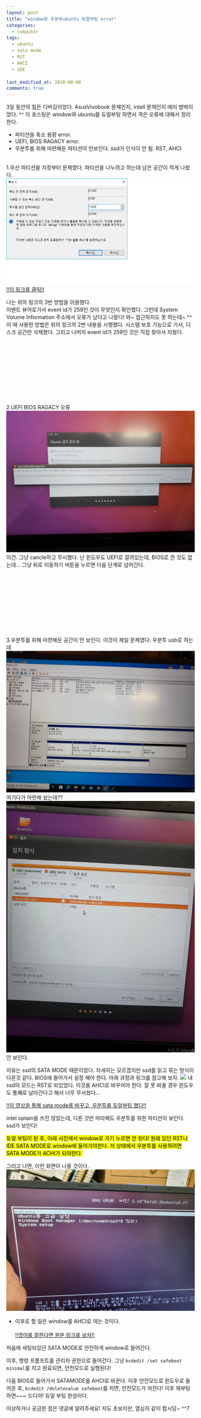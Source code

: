 ```yaml
---
layout: post
title: "window랑 우분투ubuntu 듀얼부팅 error"
categories:
  - computer
tags:
  - ubuntu
  - sata mode
  - RST
  - AHCI
  - IDE

last_modified_at: 2020-08-06
comments: true
---
```

3일 동안의 힘든 디버깅이었다. AsusVivobook 문제인지, intell 문제인지 에러 범벅이었다. ^^ 이 포스팅은 window와 ubuntu를 듀얼부팅 하면서 격은 오류에 대해서 정리한다.<br>

- 파티션을 축소 용량 error.
- UEFI, BIOS RAGACY error.
- 우분투를 위해 마련해둔 파티션이 안보인다. ssd가 인식이 안 됨. RST, AHCI
<br><br>

1.우선 파티션을 지정부터 문제였다. 파티션을 나누려고 하는데 남은 공간이 적게 나왔다.
<img src="/assets/img/computer/ubuntu/partition.png">
<a href ="https://archive2497.tistory.com/entry/%EC%9D%B4%EB%8F%99%ED%95%A0-%EC%88%98-%EC%97%86%EB%8A%94-%ED%8C%8C%EC%9D%BC%EC%9D%B4-%EC%9E%88%EB%8A%94-%EC%A7%80%EC%A0%90%EC%9D%84-%EB%B2%97%EC%96%B4%EB%82%98-%EB%B3%BC%EB%A5%A8%EC%9D%84-%EC%B6%95%EC%86%8C%ED%95%A0-%EC%88%98-%EC%97%86%EC%8A%B5%EB%8B%88%EB%8B%A4-%ED%95%B4%EA%B2%B0%EB%B0%A9%EB%B2%95-%EC%A0%95%EB%A6%AC">!!이 링크를 클릭!!<a>

나는 위의 링크의 3번 방법을 이용했다.<br>
이벤트 뷰어로가서 event id가 259인 것이 무엇인지 확인했다. 그런데 System Volume Information 주소에서 오류가 났다고 나왔다! 와~ 접근하지도 못 하는데~ ^^ 이 때 사용한 방법은 위의 링크의 2번 내용을 시행했다. 시스템 보호 기능으로 가서, 디스크 공간만 삭제했다. 그리고 나머지 event id가 259인 것은 직접 찾아서 지웠다.<br>

<br>
<br>
<br>
<br>
<br>
<br>
<br>
<br>
<br>

2.UEFI BIOS RAGACY 오류
<img src="/assets/img/computer/ubuntu/uefiError.jpg">
이건. 그냥 cancle하고 무시했다. 난 윈도우도 UEFI로 깔려있는데, BIOS로 깐 것도 없는데... 그냥 뒤로 이동하기 버튼을 누르면 다음 단계로 넘어간다. 

<br>
<br>
<br>
<br>
<br>
<br>
<br>
<br>
<br>

3.우분투를 위해 마련해둔 공간이 안 보인다.
이것이 제일 문제였다. 우분투 usb로 하는데 
<img src="/assets/img/computer/ubuntu/arrange.jpg">
여기다가 마련해 놨는데?? 
<img src="/assets/img/computer/ubuntu/search.jpg">
안 보인다.

이유는 ssd의 SATA MODE 때문이었다. 자세히는 모르겠지만 ssd를 읽고 묶는 방식이 다른것 같다. BIOS에 들어가서 설정 해야 한다. 아래 과정과 링크를 참고해 보자.
<img src="/assets/img/computer/ubuntu/BIOS.jpg">
내 ssd의 모드는 RST로 되있었다. 이것을 AHCI로 바꾸어야 한다. 잘 못 바꿀 경우 윈도우도 통째로 날라간다고 해서 너무 무서웠다...<br>

<a href = "https://www.youtube.com/watch?v=2uXgbF3P2F8&t=426s">!!이 영상을 통해 sata mode를 바꾸고, 우분투를 듀얼부팅 했다!!<a>

intel optain을 쓰진 않았는데, 다른 것만 따라해도 우분투를 위한 파티션이 보인다. ssd가 보인다!


<mark> 듀얼 부팅이 된 후, 아래 사진에서 window로 가기 누르면 안 된다! 원래 있던 RST나 IDE SATA MODE로 window에 들어가야한다. 저 상태에서 우분투를 사용하려면 SATA MODE가 ACHI가 되야한다.</mark>

그리고 나면, 이런 화면이 나올 것이다.
<img src="/assets/img/computer/ubuntu/complete.jpg">

- 이후로 할 일은 window를 AHCI로 여는 것이다.<br><br>
<a href="https://support.thinkcritical.com/kb/articles/switch-windows-10-from-raid-ide-to-ahci">!!영어를 잘한다면 원문 링크를 보자!!<a>

처음에 세팅되있던 SATA MODE로 안전하게 window로 들어간다.

이후, 명령 프롬프트를 관리자 권한으로 들어간다. 그냥 
```bcdedit /set safeboot minimal```를 치고 완료되면, 안전모드로 실행된다!

다음 BIOS로 들어가서 SATAMODE를 AHCI로 바꾼다. 이후 안전모드로 윈도우로 들어온 후,
```bcdedit /deletevalue safeboot```를 치면, 안전모드가 꺼진다!
이후 재부팅하면~~~ 드디어! 듀얼 부팅 완성이다.

이상하거나 궁금한 점은 댓글에 알려주세요! 저도 초보지만, 열심히 같이 합시당~ ^^7